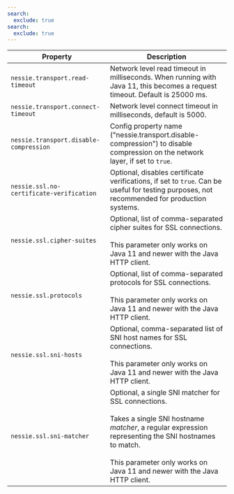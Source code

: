 ```yaml
---
search:
  exclude: true
search:
  exclude: true
---
```

<!--start-->

| Property | Description |
|----------|-------------|
| `nessie.transport.read-timeout` | Network level read timeout in milliseconds. When running with Java 11, this becomes a request  timeout. Default is 25000 ms.  |
| `nessie.transport.connect-timeout` | Network level connect timeout in milliseconds, default is 5000.  |
| `nessie.transport.disable-compression` | Config property name ("nessie.transport.disable-compression") to disable compression on the  network layer, if set to `true`.  |
| `nessie.ssl.no-certificate-verification` | Optional, disables certificate verifications, if set to `true`. Can be useful for testing  purposes, not recommended for production systems.  |
| `nessie.ssl.cipher-suites` | Optional, list of comma-separated cipher suites for SSL connections. <br><br>This parameter only works on Java 11 and newer with the Java HTTP client. |
| `nessie.ssl.protocols` | Optional, list of comma-separated protocols for SSL connections. <br><br>This parameter only works on Java 11 and newer with the Java HTTP client. |
| `nessie.ssl.sni-hosts` | Optional, comma-separated list of SNI host names for SSL connections. <br><br>This parameter only works on Java 11 and newer with the Java HTTP client. |
| `nessie.ssl.sni-matcher` | Optional, a single SNI matcher for SSL connections. <br><br>Takes a single SNI hostname _matcher_, a regular expression representing the SNI  hostnames to match.   <br><br>This parameter only works on Java 11 and newer with the Java HTTP client. |
